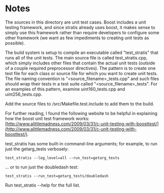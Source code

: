 # Notes
The sources in this directory are unit test cases.  Boost includes a
unit testing framework, and since stratis already uses boost, it makes
sense to simply use this framework rather than require developers to
configure some other framework (we want as few impediments to creating
unit tests as possible).

The build system is setup to compile an executable called "test_stratis"
that runs all of the unit tests.  The main source file is called
test_stratis.cpp, which simply includes other files that contain the
actual unit tests (outside of a couple required preprocessor
directives).  The pattern is to create one test file for each class or
source file for which you want to create unit tests.  The file naming
convention is "<source_filename>_tests.cpp" and such files should wrap
their tests in a test suite called "<source_filename>_tests".  For an
examples of this pattern, examine uint160_tests.cpp and
uint256_tests.cpp.

Add the source files to /src/Makefile.test.include to add them to the build.

For further reading, I found the following website to be helpful in
explaining how the boost unit test framework works:
[http://www.alittlemadness.com/2009/03/31/c-unit-testing-with-boosttest/](http://www.alittlemadness.com/2009/03/31/c-unit-testing-with-boosttest/).

test_stratis has some built-in command-line arguments; for
example, to run just the getarg_tests verbosely:

    test_stratis --log_level=all --run_test=getarg_tests

... or to run just the doubledash test:

    test_stratis --run_test=getarg_tests/doubledash

Run  test_stratis --help   for the full list.

